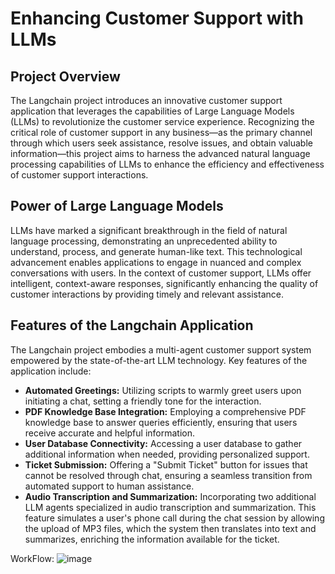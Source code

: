 # Enhancing Customer Support with LLMs  

## Project Overview
The Langchain project introduces an innovative customer support application that leverages the capabilities of Large Language Models (LLMs) to revolutionize the customer service experience. 
Recognizing the critical role of customer support in any business—as the primary channel through which users seek assistance, resolve issues, and obtain valuable information—this project aims to harness the advanced natural language processing capabilities of LLMs to enhance the efficiency and effectiveness of customer support interactions.

## Power of Large Language Models
LLMs have marked a significant breakthrough in the field of natural language processing, demonstrating an unprecedented ability to understand, process, and generate human-like text. 
This technological advancement enables applications to engage in nuanced and complex conversations with users. In the context of customer support, LLMs offer intelligent, context-aware responses, significantly enhancing the quality of customer interactions by providing timely and relevant assistance.

## Features of the Langchain Application
The Langchain project embodies a multi-agent customer support system empowered by the state-of-the-art LLM technology. Key features of the application include:

* **Automated Greetings:** Utilizing scripts to warmly greet users upon initiating a chat, setting a friendly tone for the interaction.
* **PDF Knowledge Base Integration:** Employing a comprehensive PDF knowledge base to answer queries efficiently, ensuring that users receive accurate and helpful information.
* **User Database Connectivity:** Accessing a user database to gather additional information when needed, providing personalized support.
* **Ticket Submission:** Offering a "Submit Ticket" button for issues that cannot be resolved through chat, ensuring a seamless transition from automated support to human assistance.
* **Audio Transcription and Summarization:** Incorporating two additional LLM agents specialized in audio transcription and summarization. This feature simulates a user's phone call during the chat session by allowing the upload of MP3 files, which the system then translates into text and summarizes, enriching the information available for the ticket.




WorkFlow:
 ![image](https://github.com/ksdiwe/Enhancing-Customer-Support-with-LLMs/assets/20944950/7fba94ef-08dc-4c57-953c-a4fb7238ac65)
